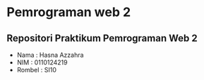 # Pemrograman web 2 
## Repositori Praktikum Pemrograman Web 2

- Nama : Hasna Azzahra
- NIM : 0110124219
- Rombel : SI10


